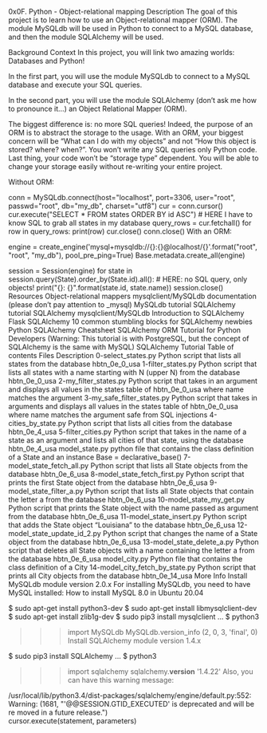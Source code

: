 0x0F. Python - Object-relational mapping
Description
The goal of this project is to learn how to use an Object-relational mapper (ORM). The module MySQLdb will be used in Python to connect to a MySQL database, and then the module SQLAlchemy will be used.

Background Context
In this project, you will link two amazing worlds: Databases and Python!

In the first part, you will use the module MySQLdb to connect to a MySQL database and execute your SQL queries.

In the second part, you will use the module SQLAlchemy (don’t ask me how to pronounce it…) an Object Relational Mapper (ORM).

The biggest difference is: no more SQL queries! Indeed, the purpose of an ORM is to abstract the storage to the usage. With an ORM, your biggest concern will be “What can I do with my objects” and not “How this object is stored? where? when?”. You won’t write any SQL queries only Python code. Last thing, your code won’t be “storage type” dependent. You will be able to change your storage easily without re-writing your entire project.

Without ORM:

conn = MySQLdb.connect(host="localhost", port=3306, user="root", passwd="root", db="my_db", charset="utf8")
cur = conn.cursor()
cur.execute("SELECT * FROM states ORDER BY id ASC") # HERE I have to know SQL to grab all states in my database
query_rows = cur.fetchall()
for row in query_rows:
    print(row)
cur.close()
conn.close()
With an ORM:

engine = create_engine('mysql+mysqldb://{}:{}@localhost/{}'.format("root", "root", "my_db"), pool_pre_ping=True)
Base.metadata.create_all(engine)

session = Session(engine)
for state in session.query(State).order_by(State.id).all(): # HERE: no SQL query, only objects!
    print("{}: {}".format(state.id, state.name))
session.close()
Resources
Object-relational mappers
mysqlclient/MySQLdb documentation (please don’t pay attention to _mysql)
MySQLdb tutorial
SQLAlchemy tutorial
SQLAlchemy
mysqlclient/MySQLdb
Introduction to SQLAlchemy
Flask SQLAlchemy
10 common stumbling blocks for SQLAlchemy newbies
Python SQLAlchemy Cheatsheet
SQLAlchemy ORM Tutorial for Python Developers (Warning: This tutorial is with PostgreSQL, but the concept of SQLAlchemy is the same with MySQL)
SQLAlchemy Tutorial
Table of contents
Files	Description
0-select_states.py	Python script that lists all states from the database hbtn_0e_0_usa
1-filter_states.py	Python script that lists all states with a name starting with N (upper N) from the database hbtn_0e_0_usa
2-my_filter_states.py	Python script that takes in an argument and displays all values in the states table of hbtn_0e_0_usa where name matches the argument
3-my_safe_filter_states.py	Python script that takes in arguments and displays all values in the states table of hbtn_0e_0_usa where name matches the argument safe from SQL injections
4-cities_by_state.py	Python script that lists all cities from the database hbtn_0e_4_usa
5-filter_cities.py	Python script that takes in the name of a state as an argument and lists all cities of that state, using the database hbtn_0e_4_usa
model_state.py	python file that contains the class definition of a State and an instance Base = declarative_base()
7-model_state_fetch_all.py	Python script that lists all State objects from the database hbtn_0e_6_usa
8-model_state_fetch_first.py	Python script that prints the first State object from the database hbtn_0e_6_usa
9-model_state_filter_a.py	Python script that lists all State objects that contain the letter a from the database hbtn_0e_6_usa
10-model_state_my_get.py	Python script that prints the State object with the name passed as argument from the database hbtn_0e_6_usa
11-model_state_insert.py	Python script that adds the State object “Louisiana” to the database hbtn_0e_6_usa
12-model_state_update_id_2.py	Python script that changes the name of a State object from the database hbtn_0e_6_usa
13-model_state_delete_a.py	Python script that deletes all State objects with a name containing the letter a from the database hbtn_0e_6_usa
model_city.py	Python file that contains the class definition of a City
14-model_city_fetch_by_state.py	Python script that prints all City objects from the database hbtn_0e_14_usa
More Info
Install MySQLdb module version 2.0.x For installing MySQLdb, you need to have MySQL installed: How to install MySQL 8.0 in Ubuntu 20.04

$ sudo apt-get install python3-dev
$ sudo apt-get install libmysqlclient-dev
$ sudo apt-get install zlib1g-dev
$ sudo pip3 install mysqlclient
...
$ python3
>>> import MySQLdb
>>> MySQLdb.version_info 
(2, 0, 3, 'final', 0)
Install SQLAlchemy module version 1.4.x

$ sudo pip3 install SQLAlchemy
...
$ python3
>>> import sqlalchemy
>>> sqlalchemy.__version__ 
'1.4.22'
Also, you can have this warning message:

 /usr/local/lib/python3.4/dist-packages/sqlalchemy/engine/default.py:552: Warning: (1681, "'@@SESSION.GTID_EXECUTED' is deprecated and will be re
moved in a future release.")                                                                                                                    
  cursor.execute(statement, parameters) 
